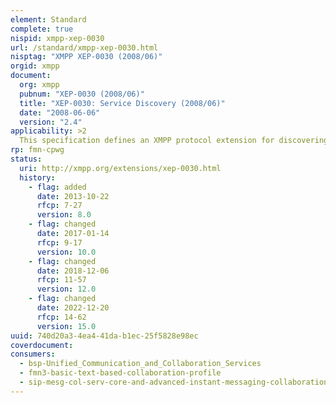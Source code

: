 ```yaml
---
element: Standard
complete: true
nispid: xmpp-xep-0030
url: /standard/xmpp-xep-0030.html
nisptag: "XMPP XEP-0030 (2008/06)"
orgid: xmpp
document:
  org: xmpp
  pubnum: "XEP-0030 (2008/06)"
  title: "XEP-0030: Service Discovery (2008/06)"
  date: "2008-06-06"
  version: "2.4"
applicability: >2
  This specification defines an XMPP protocol extension for discovering information about other XMPP entities. Two kinds of information can be discovered  (1) the identity and capabilities of an entity, including the protocols and features it supports; and (2) the items associated with an entity, such as the list of rooms hosted at a multi-user chat service.
rp: fmn-cpwg
status:
  uri: http://xmpp.org/extensions/xep-0030.html
  history: 
    - flag: added
      date: 2013-10-22
      rfcp: 7-27
      version: 8.0
    - flag: changed
      date: 2017-01-14
      rfcp: 9-17
      version: 10.0
    - flag: changed
      date: 2018-12-06
      rfcp: 11-57
      version: 12.0
    - flag: changed
      date: 2022-12-20
      rfcp: 14-62
      version: 15.0
uuid: 740d20a3-4ea4-41da-b1ec-25f5828e98ec
coverdocument:
consumers:
  - bsp-Unified_Communication_and_Collaboration_Services
  - fmn3-basic-text-based-collaboration-profile
  - sip-mesg-col-serv-core-and-advanced-instant-messaging-collaboration
---
```

